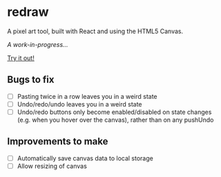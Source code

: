 # redraw

A pixel art tool, built with React and using the HTML5 Canvas.

*A work-in-progress...*

[Try it out!](http://redraw.reidmitchell.net)

## Bugs to fix

- [ ] Pasting twice in a row leaves you in a weird state
- [ ] Undo/redo/undo leaves you in a weird state
- [ ] Undo/redo buttons only become enabled/disabled on state changes (e.g. when you hover over the canvas), rather than on any pushUndo

## Improvements to make

- [ ] Automatically save canvas data to local storage
- [ ] Allow resizing of canvas
